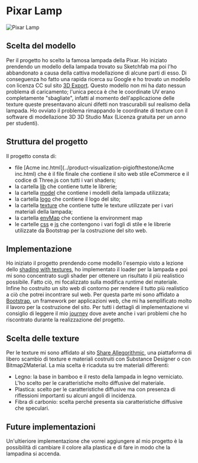 # Pixar Lamp

![Pixar Lamp](https://www.geeky-gadgets.com/pixars-lamp-recreated-using-arduino-technology-video-03-12-2012/)

## Scelta del modello

Per il progetto ho scelto la famosa lampada della Pixar. Ho iniziato prendendo un modello della lampada trovato su Sketchfab ma poi l'ho abbandonato a causa della cattiva modellazione di alcune parti di esso. Di conseguenza ho fatto una rapida ricerca su Google e ho trovato un modello con licenza CC sul sito [3D Export](https://it.3dexport.com/free-3dmodel-pixar-lamp-41625.htm). Questo modello non mi ha dato nessun problema di caricamento; l'unica pecca è che le coordinate UV erano completamente "sbagliate", infatti al momento dell'applicazione delle texture queste presentavano alcuni difetti non trascurabili sul realismo della lampada. Ho ovviato il problema rimappando le coordinate di texture con il software di modellazione 3D 3D Studio Max (Licenza gratuita per un anno per studenti).

## Struttura del progetto
Il progetto consta di:
- file [Acme inc.html](../product-visualization-pigiofthestone/Acme inc.html) che è il file finale che contiene il sito web stile eCommerce e il codice di Three.js con tutti i vari shaders;
- la cartella [lib](../product-visualization-pigiofthestone/lib) che contiene tutte le librerie;
- la cartella [model](../product-visualization-pigiofthestone/model) che contiene i modelli della lampada utilizzata;
- la cartella [logo](../product-visualization-pigiofthestone/logo) che contiene il logo del sito;
- la cartella [texture](../product-visualization-pigiofthestone/texture) che contiene tutte le texture utilizzate per i vari materiali della lampada;
- la cartella [envMap](../product-visualization-pigiofthestone/envMap) che contiene la environment map
- le cartelle [css](../product-visualization-pigiofthestone/css) e [js](../product-visualization-pigiofthestone/js) che contengono i vari fogli di stile e le librerie utilizzate da Bootstrap per la costruzione del sito web.

## Implementazione

Ho iniziato il progetto prendendo come modello l'esempio visto a lezione dello [shading with textures](https://github.com/Interactive3DGraphicsCourse-UNIUD-2018/example-code/blob/master/l16-shadingWithTextures.html), ho implementato il loader per la lampada e poi mi sono concentrato sugli shader per ottenere un risultato il più realistico possibile. Fatto ciò, mi focalizzato sulla modifica runtime del materiale. Infine ho costruito un sito web di contorno per rendere il tutto più realistico a ciò che potrei incontrare sul web. Per questa parte mi sono affidato a [Bootstrap](https://getbootstrap.com/), un framework per applicazioni web, che mi ha semplificato molto il lavoro per la costruzione del sito.
Per tutti i dettagli di implementazione vi consiglio di leggere il mio [journey](../product-visualization-pigiofthestone/journey.md) dove avete anche i vari problemi che ho riscontrato durante la realizzazione del progetto.

## Scelta delle texture 

Per le texture mi sono affidato al sito [Share Allegorithmic](https://share.allegorithmic.com/), una piattaforma di libero scambio di texture e materiali costruiti con Substance Designer o con Bitmap2Material. La mia scelta è ricaduta su tre materiali differenti:
- Legno: la base in bamboo e il resto della lampada in legno verniciato. L'ho scelto per le caratteristiche molto diffusive del materiale.
- Plastica: scelto per le caratteristiche diffusive ma con presenza di riflessioni importanti su alcuni angoli di incidenza.
- Fibra di carbonio: scelta perché presenta sia caratteristiche diffusive che speculari.

## Future implementazioni

Un'ultieriore implementazione che vorrei aggiungere al mio progetto è la possibilità di cambiare il colore alla plastica e di fare in modo che la lampadina si accenda.
